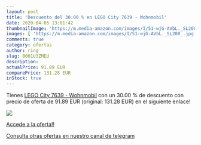 ```yaml
---
layout: post
title: 'Descuento del 30.00 % en LEGO City 7639 - Wohnmobil'
date: 2020-04-05 13:01:42
thumbnailImage: 'https://m.media-amazon.com/images/I/51-wjG-AVbL._SL200_.jpg'
images: [ 'https://m.media-amazon.com/images/I/51-wjG-AVbL._SL200_.jpg' ]
comments: true
category: ofertas
author: ring
slug: B001U3ZMEU
description:
actualPrice: 91.89 EUR
comparePrice: 131.28 EUR
inStock: true
---
```


Tienes [LEGO City 7639 - Wohnmobil](https://www.amazon.com/dp/B001U3ZMEU/?tag=redken08-20) con un 30.00 % de descuento con precio de oferta de 91.89 EUR (original: 131.28 EUR) en el siguiente enlace!

[![](https://m.media-amazon.com/images/I/51-wjG-AVbL._SL200_.jpg)](https://www.amazon.com/dp/B001U3ZMEU/?tag=redken08-20)

[Accede a la oferta!!](https://www.amazon.com/dp/B001U3ZMEU/?tag=redken08-20)

[Consulta otras ofertas en nuestro canal de telegram](https://t.me/s/ofertas25)
